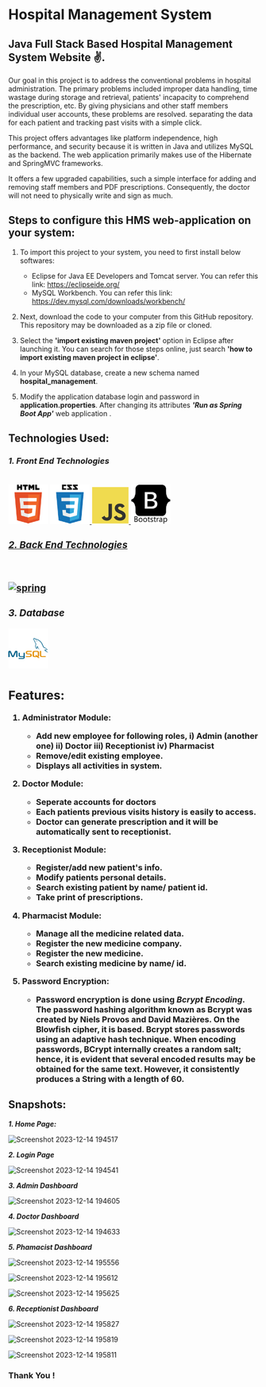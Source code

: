 # Hospital Management System

## **Java Full Stack Based Hospital Management System Website ✌️.**
   Our goal in this project is to address the conventional problems in hospital administration.  The primary problems included improper data handling, time wastage during storage and retrieval, patients' incapacity to comprehend the prescription, etc. By giving physicians and other staff members individual user accounts, these problems are resolved. separating the data for each patient and tracking past visits with a simple click.
   
   This project offers advantages like platform independence, high performance, and security because it is written in Java and utilizes MySQL as the backend. The web application primarily makes use of the Hibernate and SpringMVC frameworks. 
   
   It offers a few upgraded capabilities, such a simple interface for adding and removing staff members and PDF prescriptions. Consequently, the doctor will not need to physically write and sign as much.  

  
## Steps to configure this HMS web-application on your system:

1. To import this project to your system, you need to first install below softwares: 
   - Eclipse for Java EE Developers and Tomcat server. You can refer this link: https://eclipseide.org/
   - MySQL Workbench. You can refer this link: https://dev.mysql.com/downloads/workbench/

2. Next, download the code to your computer from this GitHub repository. This repository may be downloaded as a zip file or cloned.

3. Select the **'import existing maven project'** option in Eclipse after launching it.
    You can search for those steps online, just search **'how to import existing maven project in eclipse'**. 

4. In your MySQL database, create a new schema named **hospital_management**.

5. Modify the application database login and password in **application.properties**. After changing its attributes _**'Run as Spring Boot App'**_ web application .



## **Technologies Used:**

<h3 align="left"><b><i>1. Front End Technologies </i></b> </h3<p align="left"> 

<br><img src="https://raw.githubusercontent.com/devicons/devicon/master/icons/html5/html5-original-wordmark.svg" alt="html5" width="80" height="80"/> </a> <a href="https://developer.mozilla.org/en-US/docs/Web/JavaScript" target="_blank" rel="noreferrer"> 
<img src="https://raw.githubusercontent.com/devicons/devicon/master/icons/css3/css3-original-wordmark.svg" alt="css3" width="80" height="80"/> </a>  <a href="https://www.w3.org/html/" target="_blank" rel="noreferrer">
<img src="https://raw.githubusercontent.com/devicons/devicon/master/icons/javascript/javascript-original.svg" alt="javascript" width="75" height="75"/> </a>
<a href="https://getbootstrap.com" target="_blank" rel="noreferrer"> <img src="https://raw.githubusercontent.com/devicons/devicon/master/icons/bootstrap/bootstrap-plain-wordmark.svg" alt="bootstrap" width="80" height="80"/> </a> <a href="https://www.w3schools.com/css/" target="_blank" rel="noreferrer">   

  
<h3 align="left"><b><i>2. Back End Technologies </i></b> </h3<p align="left">

<br><p align="left"> <a href="https://spring.io/" target="_blank" rel="noreferrer"> <img src="https://www.vectorlogo.zone/logos/springio/springio-icon.svg" alt="spring" width="80" height="80"/> </a> </p>

<h3 align="left"><b><i>3. Database </i></b> </h3<p align="left">
<br><p align="left"> <a href="https://www.mysql.com/" target="_blank" rel="noreferrer"> <img src="https://raw.githubusercontent.com/devicons/devicon/master/icons/mysql/mysql-original-wordmark.svg" alt="mysql" width="80" height="80"/> </a> </p>



## **Features:**
1. Administrator Module:
      - Add new employee for following roles,
                      i) Admin (another one)
                     ii) Doctor
                    iii) Receptionist
                     iv) Pharmacist
      - Remove/edit existing employee. 
      - Displays all activities in system.
        
2. Doctor Module:
      - Seperate accounts for doctors
      - Each patients previous visits history is easily to access.
      - Doctor can generate prescription and it will be automatically sent to receptionist.
      
3. Receptionist Module:
      - Register/add new patient's info.
      - Modify patients personal details.
      - Search existing patient by name/ patient id.
      - Take print of prescriptions.

4. Pharmacist Module:
      - Manage all the medicine related data.
      - Register the new medicine company.
      - Register the new medicine.
      - Search existing medicine by name/ id.
      
5. Password Encryption:
      - Password encryption is done using *_Bcrypt Encoding_*. The password hashing algorithm known as Bcrypt was created by Niels Provos and David Mazières. On the Blowfish cipher, it is based. Bcrypt stores passwords using an adaptive hash technique. When encoding passwords, BCrypt internally creates a random salt; hence, it is evident that several encoded results may be obtained for the same text. However, it consistently produces a String with a length of 60.
  


## **Snapshots:**

_**1. Home Page:**_

![Screenshot 2023-12-14 194517](https://github.com/s7sidofficial/Hospital_Management_System/assets/144090292/1834d296-8564-43f2-a7fb-c623249cca9f)

_**2. Login Page**_

![Screenshot 2023-12-14 194541](https://github.com/s7sidofficial/Hospital_Management_System/assets/144090292/31f878bb-87c2-4cfe-b55d-b18869ab91bd)

_**3. Admin Dashboard**_

![Screenshot 2023-12-14 194605](https://github.com/s7sidofficial/Hospital_Management_System/assets/144090292/6e75c6ac-5f8f-4c3c-b1d7-07afb7b2851f)

_**4. Doctor Dashboard**_

![Screenshot 2023-12-14 194633](https://github.com/s7sidofficial/Hospital_Management_System/assets/144090292/d2a054d6-2a6c-4dde-84a0-cb8bd6b958b5)

_**5. Phamacist Dashboard**_

![Screenshot 2023-12-14 195556](https://github.com/s7sidofficial/Hospital_Management_System/assets/144090292/ea95eb94-2806-4f28-9688-01b62d4c45c3)

![Screenshot 2023-12-14 195612](https://github.com/s7sidofficial/Hospital_Management_System/assets/144090292/7442f1bd-138d-4997-94b3-ff58a27ec41c)

![Screenshot 2023-12-14 195625](https://github.com/s7sidofficial/Hospital_Management_System/assets/144090292/5eeffe2f-6ddd-4169-9b99-30d605b6a3fc)

_**6. Receptionist Dashboard**_

![Screenshot 2023-12-14 195827](https://github.com/s7sidofficial/Hospital_Management_System/assets/144090292/32d1e5ed-5dee-48b7-b445-49005cec40ba)

![Screenshot 2023-12-14 195819](https://github.com/s7sidofficial/Hospital_Management_System/assets/144090292/5d5ffe1d-4274-4398-8e87-98bff6f01346)

![Screenshot 2023-12-14 195811](https://github.com/s7sidofficial/Hospital_Management_System/assets/144090292/fef2aeca-a66d-4854-b61d-c29b63614980)

### Thank You !
